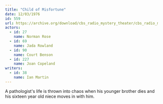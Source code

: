 ```yaml
---
title: "Child of Misfortune"
date: 12/03/1976
id: 559
url: https://archive.org/download/cbs_radio_mystery_theater/cbs_radio_mystery_theater-0551-0600.zip/cbs_radio_mystery_theater-0551-0600%2Fcbsrmt_0559_child_of_misfortune.mp3
actors:  
  - id: 27
    name: Norman Rose  
  - id: 69
    name: Jada Rowland  
  - id: 90
    name: Court Benson  
  - id: 227
    name: Joan Copeland
writers:  
  - id: 38
    name: Ian Martin
---
```

A pathologist's life is thrown into chaos when his younger brother dies and his sixteen year old niece moves in with him.
